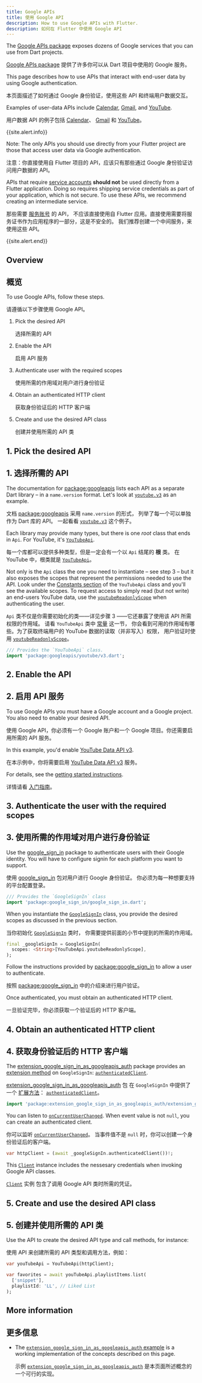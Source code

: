 ```yaml
---
title: Google APIs
title: 使用 Google API
description: How to use Google APIs with Flutter.
description: 如何在 Flutter 中使用 Google API
---
```


<?code-excerpt path-base="../examples/googleapis/"?>

The [Google APIs package]({{site.pub-pkg}}/googleapis) exposes dozens of Google
services that you can use from Dart projects.

[Google APIs package]({{site.pub-pkg}}/googleapis) 提供了许多你可以从 Dart 项目中使用的 Google 服务。

This page describes how to use APIs that interact with end-user data by using
Google authentication.

本页面描述了如何通过 Google 身份验证，使用这些 API 和终端用户数据交互。

Examples of user-data APIs include
[Calendar]({{site.pub-api}}/googleapis/latest/calendar.v3/calendar.v3-library.html),
[Gmail]({{site.pub-api}}/googleapis/latest/gmail.v1/gmail.v1-library.html), and
[YouTube]({{site.pub-api}}/googleapis/latest/youtube.v3/youtube.v3-library.html).

用户数据 API 的例子包括 [Calendar]({{site.pub-api}}/googleapis/latest/calendar.v3/calendar.v3-library.html)、
[Gmail]({{site.pub-api}}/googleapis/latest/gmail.v1/gmail.v1-library.html) 
和 [YouTube]({{site.pub-api}}/googleapis/latest/youtube.v3/youtube.v3-library.html)。

{{site.alert.info}} 

  Note: The only APIs you should use directly from your Flutter
  project are those that access user data via Google authentication.
  
  注意：你直接使用自 Flutter 项目的 API，应该只有那些通过 Google 身份验证访问用户数据的 API。

  APIs that require
  [service accounts](https://cloud.google.com/iam/docs/service-accounts) **should
  not** be used directly from a Flutter application. Doing so requires shipping
  service credentials as part of your application, which is not secure. To use
  these APIs, we recommend creating an intermediate service.
  
  那些需要 [服务账号](https://cloud.google.com/iam/docs/service-accounts) 的 API，
  不应该直接使用自 Flutter 应用。直接使用需要将服务证书作为应用程序的一部分，这是不安全的。
  我们推荐创建一个中间服务，来使用这些 API。

<!-- TODO(kevmoo): Add link to public user guide when available. -->

{{site.alert.end}}

## Overview

## 概览

To use Google APIs, follow these steps.

请遵循以下步骤使用 Google API。

1. Pick the desired API

   选择所需的 API

1. Enable the API

   启用 API 服务

1. Authenticate user with the required scopes

   使用所需的作用域对用户进行身份验证

1. Obtain an authenticated HTTP client

   获取身份验证后的 HTTP 客户端

1. Create and use the desired API class

   创建并使用所需的 API 类

## 1. Pick the desired API

## 1. 选择所需的 API

The documentation for [package:googleapis]({{site.pub-api}}/googleapis) lists
each API as a separate Dart library – in a `name.version` format. Let's look at
[`youtube.v3`]({{site.pub-api}}/googleapis/latest/youtube.v3/youtube.v3-library.html)
as an example.

文档 [package:googleapis]({{site.pub-api}}/googleapis) 采用 `name.version` 的形式，
列举了每一个可以单独作为 Dart 库的 API。
一起看看 [`youtube.v3`]({{site.pub-api}}/googleapis/latest/youtube.v3/youtube.v3-library.html) 这个例子。

Each library may provide many types, but there is one _root_ class that ends in
`Api`. For YouTube, it's
[`YouTubeApi`]({{site.pub-api}}/googleapis/latest/youtube.v3/YouTubeApi-class.html).

每一个库都可以提供多种类型，但是一定会有一个以 `Api` 结尾的 **根** 类。
在 YouTube 中，根类就是 [`YouTubeApi`]({{site.pub-api}}/googleapis/latest/youtube.v3/YouTubeApi-class.html)。

Not only is the `Api` class the one you need to instantiate – see step 3 – but
it also exposes the scopes that represent the permissions needed to use the API.
Look under the
[Constants section]({{site.pub-api}}/googleapis/latest/youtube.v3/YouTubeApi-class.html#constants)
of the `YouTubeApi` class and you'll see the available scopes. To request access
to simply read (but not write) an end-users YouTube data, use the
[`youtubeReadonlyScope`]({{site.pub-api}}/googleapis/latest/youtube.v3/YouTubeApi/youtubeReadonlyScope-constant.html)
when authenticating the user.

`Api` 类不仅是你需要初始化的类——详见步骤 3 ——它还暴露了使用该 API 所需权限的作用域。
请看 `YouTubeApi` 类中 [常量]({{site.pub-api}}/googleapis/latest/youtube.v3/YouTubeApi-class.html#constants) 这一节，
你会看到可用的作用域有哪些。为了获取终端用户的 YouTube 数据的读取（并非写入）权限，
用户验证时使用 [`youtubeReadonlyScope`]({{site.pub-api}}/googleapis/latest/youtube.v3/YouTubeApi/youtubeReadonlyScope-constant.html)。

<?code-excerpt "lib/main.dart" skip="13" take="2"?>
```dart
/// Provides the `YouTubeApi` class.
import 'package:googleapis/youtube/v3.dart';
```

## 2. Enable the API

## 2. 启用 API 服务

To use Google APIs you must have a Google account and a Google project. You also
need to enable your desired API.

使用 Google API，你必须有一个 Google 账户和一个 Google 项目。你还需要启用所需的 API 服务。

In this example, you'd enable
[YouTube Data API v3](https://console.cloud.google.com/apis/api/youtube.googleapis.com).

在本示例中，你将需要启用 [YouTube Data API v3](https://console.cloud.google.com/apis/api/youtube.googleapis.com) 服务。

For details, see the
[getting started instructions](https://cloud.google.com/apis/docs/getting-started).

详情请看 [入门指南](https://cloud.google.com/apis/docs/getting-started)。

## 3. Authenticate the user with the required scopes

## 3. 使用所需的作用域对用户进行身份验证

Use the [google_sign_in]({{site.pub-pkg}}/google_sign_in) package to
authenticate users with their Google identity. You will have to configure signin
for each platform you want to support.

使用 [google_sign_in]({{site.pub-pkg}}/google_sign_in) 包对用户进行 Google 身份验证。
你必须为每一种想要支持的平台配置登录。

<?code-excerpt "lib/main.dart" skip="10" take="2"?>
```dart
/// Provides the `GoogleSignIn` class
import 'package:google_sign_in/google_sign_in.dart';
```

When you instantiate the
[`GoogleSignIn`]({{site.pub-api}}/google_sign_in/latest/google_sign_in/GoogleSignIn-class.html)
class, you provide the desired scopes as discussed in the previous section.

当你初始化 [`GoogleSignIn`]({{site.pub-api}}/google_sign_in/latest/google_sign_in/GoogleSignIn-class.html) 类时，
你需要提供前面的小节中提到的所需的作用域。

<?code-excerpt "lib/main.dart" skip="35" take="3"?>
```dart
final _googleSignIn = GoogleSignIn(
  scopes: <String>[YouTubeApi.youtubeReadonlyScope],
);
```

Follow the instructions provided by
[package:google_sign_in]({{site.pub-pkg}}/google_sign_in) to allow a user to
authenticate.

按照 [package:google_sign_in]({{site.pub-pkg}}/google_sign_in) 中的介绍来进行用户验证。

Once authenticated, you must obtain an authenticated HTTP client.

一旦验证完毕，你必须获取一个验证后的 HTTP 客户端。

## 4. Obtain an authenticated HTTP client

## 4. 获取身份验证后的 HTTP 客户端

The
[extension_google_sign_in_as_googleapis_auth]({{site.pub-pkg}}/extension_google_sign_in_as_googleapis_auth)
package provides an
[extension method]({{site.dart-site}}/guides/language/extension-methods) on
`GoogleSignIn`:
[`authenticatedClient`]({{site.pub-api}}/extension_google_sign_in_as_googleapis_auth/latest/extension_google_sign_in_as_googleapis_auth/GoogleApisGoogleSignInAuth/authenticatedClient.html).

[extension_google_sign_in_as_googleapis_auth]({{site.pub-pkg}}/extension_google_sign_in_as_googleapis_auth) 包
在 `GoogleSignIn` 中提供了一个 [扩展方法]({{site.dart-site}}/guides/language/extension-methods)：
[`authenticatedClient`]({{site.pub-api}}/extension_google_sign_in_as_googleapis_auth/latest/extension_google_sign_in_as_googleapis_auth/GoogleApisGoogleSignInAuth/authenticatedClient.html)。

<?code-excerpt "lib/main.dart" skip="7" take="1"?>
```dart
import 'package:extension_google_sign_in_as_googleapis_auth/extension_google_sign_in_as_googleapis_auth.dart';
```

You can listen to
[`onCurrentUserChanged`]({{site.pub-api}}/google_sign_in/latest/google_sign_in/GoogleSignIn/onCurrentUserChanged.html).
When event value is not `null`, you can create an authenticated client.

你可以监听 [`onCurrentUserChanged`]({{site.pub-api}}/google_sign_in/latest/google_sign_in/GoogleSignIn/onCurrentUserChanged.html)。
当事件值不是 `null` 时，你可以创建一个身份验证后的客户端。

<?code-excerpt "lib/main.dart" skip="124" take="1"?>
```dart
var httpClient = (await _googleSignIn.authenticatedClient())!;
```

This [`Client`]({{site.pub-api}}/http/latest/http/Client-class.html) instance
includes the nessesary credentials when invoking Google API classes.

[`Client`]({{site.pub-api}}/http/latest/http/Client-class.html) 实例
包含了调用 Google API 类时所需的凭证。

## 5. Create and use the desired API class

## 5. 创建并使用所需的 API 类

Use the API to create the desired API type and call methods, for instance:

使用 API 来创建所需的 API 类型和调用方法，例如：

<?code-excerpt "lib/main.dart" skip="125" take="6"?>
```dart
var youTubeApi = YouTubeApi(httpClient);

var favorites = await youTubeApi.playlistItems.list(
  ['snippet'],
  playlistId: 'LL', // Liked List
);
```

## More information

## 更多信息

- The
  [`extension_google_sign_in_as_googleapis_auth` example]({{site.pub-pkg}}/extension_google_sign_in_as_googleapis_auth/example)
  is a working implementation of the concepts described on this page.
  
  示例 [`extension_google_sign_in_as_googleapis_auth`]({{site.pub-pkg}}/extension_google_sign_in_as_googleapis_auth/example) 
  是本页面所述概念的一个可行的实现。
